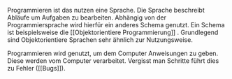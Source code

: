 Programmieren ist das nutzen eine Sprache. Die Sprache beschreibt Abläufe um Aufgaben zu bearbeiten. Abhängig von der Programmiersprache wird hierfür ein anderes Schema genutzt. Ein Schema ist beispielsweise die [[Objektorientiere Programmierung]] . Grundlegend sind Objektorientiere Sprachen sehr ähnlich zur Nutzungsweise.

Programmieren wird genutzt, um dem Computer Anweisungen zu geben. Diese werden vom Computer verarbeitet. Vergisst man Schritte führt dies zu Fehler ([[Bugs]]). 

